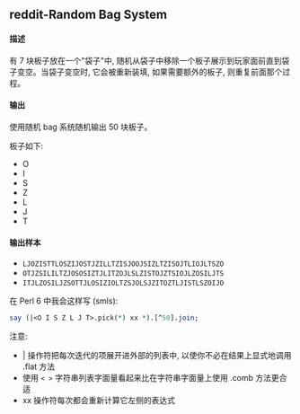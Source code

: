 ## reddit-Random Bag System


#### 描述

有 7 块板子放在一个"袋子"中, 随机从袋子中移除一个板子展示到玩家面前直到袋子变空。当袋子变空时, 它会被重新装填, 如果需要额外的板子, 则重复前面那个过程。

#### 输出

使用随机 bag 系统随机输出 50 块板子。

板子如下:

- O
- I
- S
- Z
- L
- J
- T

#### 输出样本

- `LJOZISTTLOSZIJOSTJZILLTZISJOOJSIZLTZISOJTLIOJLTSZO`
- `OTJZSILILTZJOSOSIZTJLITZOJLSLZISTOJZTSIOJLZOSILJTS`
- `ITJLZOSILJZSOTTJLOSIZIOLTZSJOLSJZITOZTLJISTLSZOIJO`



在 Perl 6 中我会这样写 (smls):

``` perl
say (|<O I S Z L J T>.pick(*) xx *).[^50].join;
```

注意:

- | 操作符把每次迭代的项展开进外部的列表中, 以使你不必在结果上显式地调用 .flat 方法
- 使用 `< >` 字符串列表字面量看起来比在字符串字面量上使用 .comb 方法更合适
- xx 操作符每次都会重新计算它左侧的表达式











